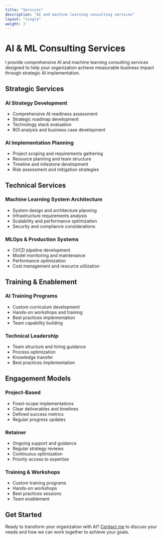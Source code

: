 ```yaml
---
title: "Services"
description: "AI and machine learning consulting services"
layout: "single"
weight: 3
---
```


# AI & ML Consulting Services

I provide comprehensive AI and machine learning consulting services designed to help your organization achieve measurable business impact through strategic AI implementation.

## Strategic Services

### AI Strategy Development
- Comprehensive AI readiness assessment
- Strategic roadmap development
- Technology stack evaluation
- ROI analysis and business case development

### AI Implementation Planning
- Project scoping and requirements gathering
- Resource planning and team structure
- Timeline and milestone development
- Risk assessment and mitigation strategies

## Technical Services

### Machine Learning System Architecture
- System design and architecture planning
- Infrastructure requirements analysis
- Scalability and performance optimization
- Security and compliance considerations

### MLOps & Production Systems
- CI/CD pipeline development
- Model monitoring and maintenance
- Performance optimization
- Cost management and resource utilization

## Training & Enablement

### AI Training Programs
- Custom curriculum development
- Hands-on workshops and training
- Best practices implementation
- Team capability building

### Technical Leadership
- Team structure and hiring guidance
- Process optimization
- Knowledge transfer
- Best practices implementation

## Engagement Models

### Project-Based
- Fixed-scope implementations
- Clear deliverables and timelines
- Defined success metrics
- Regular progress updates

### Retainer
- Ongoing support and guidance
- Regular strategy reviews
- Continuous optimization
- Priority access to expertise

### Training & Workshops
- Custom training programs
- Hands-on workshops
- Best practices sessions
- Team enablement

## Get Started

Ready to transform your organization with AI? [Contact me](/pages/contact) to discuss your needs and how we can work together to achieve your goals.